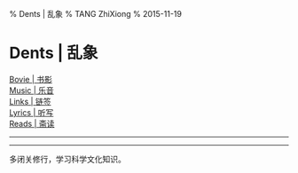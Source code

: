 % Dents | 乱象
% TANG ZhiXiong
% 2015-11-19

Dents | 乱象
============

<!--
<div class="posts">
#. [Bovie | 书影](douban.html)
#. [Music | 乐音](xiami.html)
#. [Links | 链签](links.html)
#. [Reads | 斋读](reads.html)
</div>-->

<div id="buckets">
<div><a href="douban.html">Bovie | 书影</a></div>
<div><a href="xiami.html">Music | 乐音</a></div>
<div><a href="links.html">Links | 链签</a></div>
<div><a href="lyrics.html">Lyrics | 听写</a></div>
<div><a href="reads.html">Reads | 斋读</a></div></div><hr/>

---

多闭关修行，学习科学文化知识。